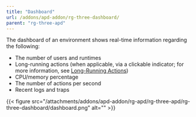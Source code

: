 ```yaml
---
title: "Dashboard"
url: /addons/apd-addon/rg-three-dashboard/
parent: "rg-three-apd"
---
```


The dashboard of an environment shows real-time information regarding the following:

* The number of users and runtimes
* Long-running actions (when applicable, via a clickable indicator; for more information, see [Long-Running Actions](/addons/apd-addon/rg-three-long-running-actions/))
* CPU/memory percentage
* The number of actions per second
* Recent logs and traps

 {{< figure src="/attachments/addons/apd-addon/rg-apd/rg-three-apd/rg-three-dashboard/dashboard.png" alt="" >}}
